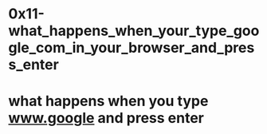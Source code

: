 # 0x11-what_happens_when_your_type_google_com_in_your_browser_and_press_enter

# what happens when you type www.google and press enter
